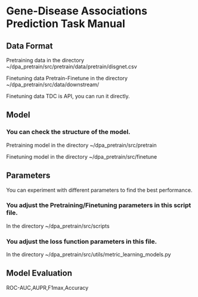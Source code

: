 # Gene-Disease Associations Prediction Task Manual


## Data Format

Pretraining data in the directory ~/dpa_pretrain/src/pretrain/data/pretrain/disgnet.csv


Finetuning data Pretrain-Finetune in the directory ~/dpa_pretrain/src/data/downstream/


Finetuning data TDC is API, you can run it directly.


## Model

### You can check the structure of the model.

 Pretraining model in the directory ~/dpa_pretrain/src/pretrain 

 
 Finetuning model in the directory ~/dpa_pretrain/src/finetune


## Parameters

You can experiment with different parameters to find the best performance. 

### You adjust the Pretraining/Finetuning parameters in this script file.
In the directory ~/dpa_pretrain/src/scripts

### You adjust the loss function parameters in this file.
In the directory ~/dpa_pretrain/src/utils/metric_learning_models.py

## Model Evaluation
ROC-AUC,AUPR,F1max,Accuracy
